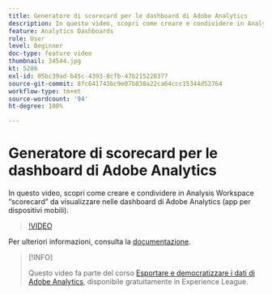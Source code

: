 ```yaml
---
title: Generatore di scorecard per le dashboard di Adobe Analytics
description: In questo video, scopri come creare e condividere in Analysis Workspace “scorecard” da visualizzare nelle dashboard di Adobe Analytics (app per dispositivi mobili).
feature: Analytics Dashboards
role: User
level: Beginner
doc-type: feature video
thumbnail: 34544.jpg
kt: 5286
exl-id: 05bc39ad-b45c-4393-8cfb-47b215228377
source-git-commit: 8fc641743bc9e07b838a22ca64ccc15344d52764
workflow-type: tm+mt
source-wordcount: '94'
ht-degree: 100%

---
```


# Generatore di scorecard per le dashboard di Adobe Analytics

In questo video, scopri come creare e condividere in Analysis Workspace “scorecard” da visualizzare nelle dashboard di Adobe Analytics (app per dispositivi mobili).

>[!VIDEO](https://video.tv.adobe.com/v/34544/?quality=12&learn=on)

Per ulteriori informazioni, consulta la [documentazione](https://experienceleague.adobe.com/docs/analytics/analyze/mobapp/home.html?lang=it).

>[!INFO]
>
> Questo video fa parte del corso [Esportare e democratizzare i dati di Adobe Analytics](https://experienceleague.adobe.com/?recommended=Analytics-A-1-2022.1.administration&amp;lang=it ), disponibile gratuitamente in Experience League.